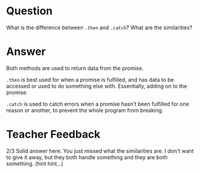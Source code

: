 # Question
What is the difference between `.then` and `.catch`? What are the similarities?

# Answer
Both methods are used to return data from the promise. 

`.then` is best used for when a promise is fulfilled, and has data to be accessed or used to do something else with. Essentially, adding on to the promise. 

`.catch` is used to catch errors when a promise hasn't been fulfilled for one reason or another, to prevent the whole program from breaking. 

# Teacher Feedback
2/3
Solid answer here. You just missed what the similarities are. I don't want to give it away, but they both handle something and they are both something. (hint hint...)